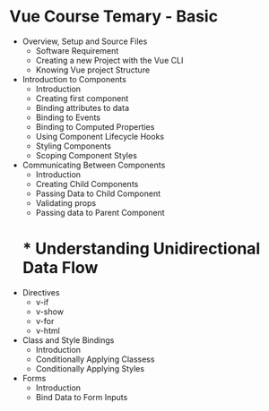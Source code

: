 # Vue Course Temary - Basic

* Overview, Setup and Source Files
	* Software Requirement
	* Creating a new Project with the Vue CLI
	* Knowing Vue project Structure
* Introduction to Components
	* Introduction
	* Creating first component
	* Binding attributes to data
	* Binding to Events
	* Binding to Computed Properties
	* Using Component Lifecycle Hooks
	* Styling Components
	* Scoping Component Styles
* Communicating Between Components
	* Introduction
	* Creating Child Components
	* Passing Data to Child Component
	* Validating props
	* Passing data to Parent Component
	# * Understanding Unidirectional Data Flow
* Directives
	* v-if
	* v-show
	* v-for
	* v-html
* Class and Style Bindings
	* Introduction
	* Conditionally Applying Classess
	* Conditionally Applying Styles
* Forms
	* Introduction
	* Bind Data to Form Inputs
